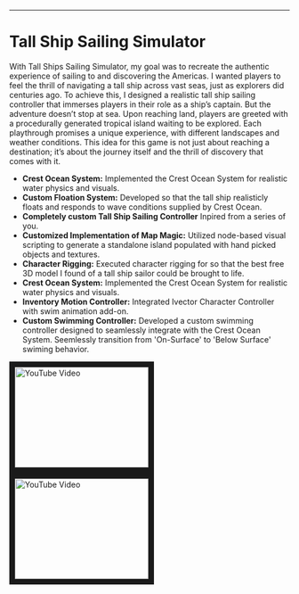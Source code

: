
---

<!--Title -->
# Tall Ship Sailing Simulator

<!--Summary -->
<p> 
With Tall Ships Sailing Simulator, my goal was to recreate the authentic experience of sailing to and discovering the Americas. I wanted players to feel the thrill of navigating a tall ship across vast seas, just as explorers did centuries ago. To achieve this, I designed a realistic tall ship sailing controller that immerses players in their role as a ship’s captain. But the adventure doesn’t stop at sea. Upon reaching land, players are greeted with a procedurally generated tropical island waiting to be explored. Each playthrough promises a unique experience, with different landscapes and weather conditions. This idea for this game is not just about reaching a destination; it’s about the journey itself and the thrill of discovery that comes with it. </p>

<!--Accomplishments -->
- **Crest Ocean System:** Implemented the Crest Ocean System for realistic water physics and visuals.
- **Custom Floation System:** Developed so that the tall ship realisticly floats and responds to wave conditions supplied by Crest Ocean.
- **Completely custom Tall Ship Sailing Controller** Inpired from a series of you.
- **Customized Implementation of Map Magic:** Utilized node-based visual scripting to generate a standalone island populated with hand picked objects and textures.
- **Character Rigging:** Executed character rigging for so that the best free 3D model I found of a tall ship sailor could be brought to life.
- **Crest Ocean System:** Implemented the Crest Ocean System for realistic water physics and visuals.
- **Inventory Motion Controller:** Integrated Ivector Character Controller with swim animation add-on.
- **Custom Swimming Controller:** Developed a custom swimming controller designed to seamlessly integrate with the Crest Ocean System. Seemlessly transition from 'On-Surface' to 'Below Surface' swiming behavior.

<div>
<a href="http://www.youtube.com/watch?feature=player_embedded&v=G-lwgqMhx9I" target="_blank">
  <img src="http://img.youtube.com/vi/G-lwgqMhx9I/0.jpg" alt="YouTube Video" width="240" height="180"  border="10" />
</a>
</div>
<a href="http://www.youtube.com/watch?feature=player_embedded&v=CbXOEBCOy3g" target="_blank">
  <img src="http://img.youtube.com/vi/CbXOEBCOy3g/0.jpg" alt="YouTube Video" width="240" height="180" border="10"  />
</a>
